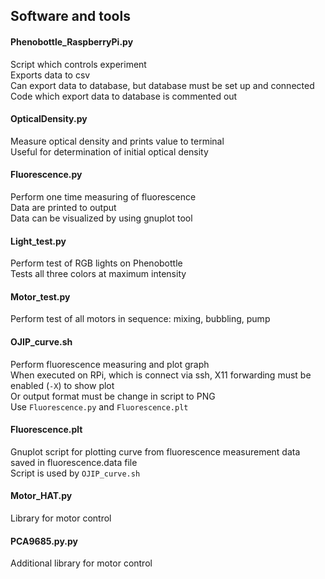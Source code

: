 ## Software and tools  

#### Phenobottle_RaspberryPi.py  
Script which controls experiment  
Exports data to csv  
Can export data to database, but database must be set up and connected  
Code which export data to database is commented out  

#### OpticalDensity.py  
Measure optical density and prints value to terminal  
Useful for determination of initial optical density  

#### Fluorescence.py  
Perform one time measuring of fluorescence  
Data are printed to output  
Data can be visualized by using gnuplot tool  

#### Light_test.py  
Perform test of RGB lights on Phenobottle  
Tests all three colors at maximum intensity  

#### Motor_test.py  
Perform test of all motors in sequence: mixing, bubbling, pump  

#### OJIP_curve.sh  
Perform fluorescence measuring and plot graph  
When executed on RPi, which is connect via ssh, X11 forwarding must be enabled (`-X`) to show plot  
Or output format must be change in script to PNG  
Use `Fluorescence.py` and `Fluorescence.plt`  

#### Fluorescence.plt  
Gnuplot script for plotting curve from fluorescence measurement data saved in fluorescence.data file  
Script is used by `OJIP_curve.sh`  

#### Motor_HAT.py  
Library for motor control  

#### PCA9685.py.py  
Additional library for motor control  
